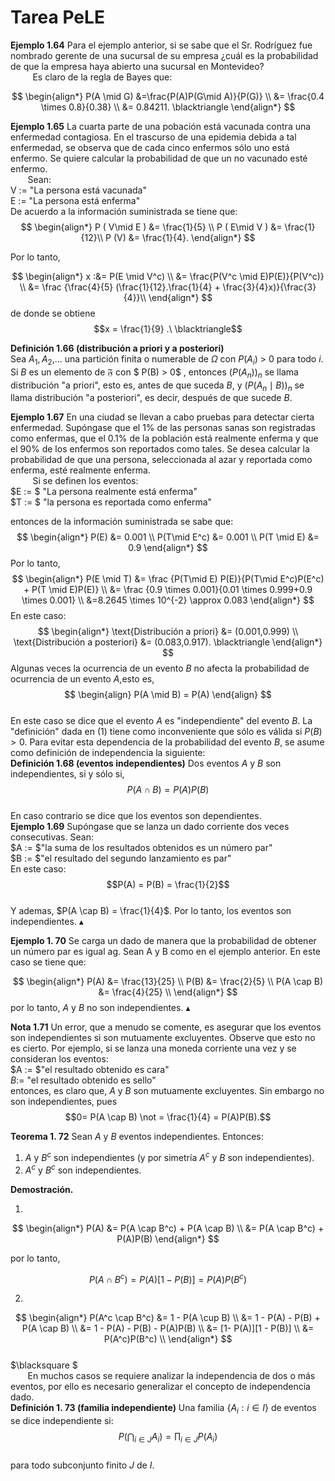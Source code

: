 # Tarea PeLE
**Ejemplo 1.64** 
 Para el ejemplo anterior, si se sabe que el Sr. Rodríguez fue nombrado gerente de una sucursal de su empresa ¿cuál es la probabilidad de que la empresa haya abierto una sucursal en Montevideo?  
&nbsp;&nbsp;&nbsp;&nbsp;&nbsp;&nbsp;&nbsp;&nbsp; Es claro de la regla de Bayes que:

$$
\begin{align*}
    P(A \mid G) &=\frac{P(A)P(G\mid A)}{P(G)} \\
    &= \frac{0.4 \times 0.8}{0.38} \\  
    &= 0.84211. \blacktriangle 
\end{align*}
$$

**Ejemplo 1.65** La cuarta parte de una pobación está vacunada contra una enfermedad contagiosa. En el trascurso de una epidemia debida a tal enfermedad, se observa que de cada cinco enfermos sólo uno está enfermo. Se quiere calcular la probabilidad de que un no vacunado esté enfermo.  
&nbsp;&nbsp;&nbsp;&nbsp;&nbsp;&nbsp; Sean:  
V :=  "La persona está vacunada"  
E :=  "La persona está enferma"  
De acuerdo a la información suministrada se tiene que:  
$$
\begin{align*}
    P ( V\mid E ) &= \frac{1}{5} \\  
    P ( E\mid V ) &= \frac{1}{12}\\  
    P (V) &= \frac{1}{4}.  
\end{align*}
$$

Por lo tanto,  

$$
\begin{align*}
    x :&= P(E \mid V^c)  \\
    &= \frac{P(V^c \mid E)P(E)}{P(V^c)} \\
    &= \frac {\frac{4}{5} (\frac{1}{12}.\frac{1}{4} + \frac{3}{4}x)}{\frac{3}{4}}\\
\end{align*}
$$
de donde se obtiene  
$$x = \frac{1}{9} .\  \blacktriangle$$ 


**Definición 1.66 (distribución a priori y a posteriori)**  
Sea $A_1,A_2$,... una partición finita o numerable de $\Omega$ con $P(A_i)$ > 0 para
todo $i$. Si $B$ es un elemento de $\mathfrak{F}$ con $ P(B) > 0$ , entonces $(P(A_n))_n$ se llama
distribución "a priori", esto es, antes de que suceda $B$, y $(P(A_n \mid B))_n$  se
llama distribución "a posteriori", es decir, después de que sucede $B$.  
  

**Ejemplo 1.67** En una ciudad se llevan a cabo pruebas para detectar cierta
enfermedad. Supóngase que el 1% de las personas sanas son registradas como enfermas, que el 0.1% de la población está realmente enferma y que el
90% de los enfermos son reportados como tales. Se desea calcular la probabilidad de que una persona, seleccionada al azar y reportada como enferma,
esté realmente enferma.  
&nbsp;&nbsp;&nbsp;&nbsp;&nbsp;&nbsp;&nbsp;&nbsp; Si se definen los eventos:    
$E := $ "La persona realmente está enferma"  
$T := $ "la persona es reportada como enferma"  

entonces de la información suministrada se sabe que:  
$$
\begin{align*} 
    P(E) &= 0.001 \\
    P(T\mid E^c) &= 0.001 \\  
    P(T \mid E) &= 0.9  
\end{align*}
$$
Por lo tanto, 
$$
\begin{align*}  
    P(E \mid T) &= \frac {P(T\mid E) P(E)}{P(T\mid E^c)P(E^c) + P(T \mid E)P(E)} \\  
    &= \frac {0.9 \times 0.001}{0.01 \times 0.999+0.9 \times 0.001} \\
    &=8.2645 \times 10^{-2} \approx 0.083   
\end{align*}
$$
En este caso:  
$$
\begin{align*}  
\text{Distribución a priori} &= (0.001,0.999)  \\
\text{Distribución a posteriori} &= (0.083,0.917).  \blacktriangle  
\end{align*}
$$
Algunas veces la ocurrencia de un evento $B$ no afecta la probabilidad de
ocurrencia de un evento $A$,esto es,  
$$
\begin{align}
P(A \mid B) = P(A)
\end{align}
$$  
En este caso se dice que el evento $A$ es "independiente" del evento $B$. La
"definición" dada en (1) tiene como inconveniente que sólo es válida si
$P(B) > 0$. Para evitar esta dependencia de la probabilidad del evento $B$, se
asume como definición de independencia la siguiente:  
**Definición 1.68 (eventos independientes)** Dos eventos $A$ y $B$ son independientes, si y sólo si,   
$$P(A \cap B) = P(A) P(B) $$  
En caso contrario se dice que los eventos son dependientes.  
**Ejemplo 1.69** Supóngase que se lanza un dado corriente dos veces consecutivas. Sean:  
$A := $"la suma de los resultados obtenidos es un número par"  
$B := $"el resultado del segundo lanzamiento es par"  
En este caso:  
$$P(A) = P(B) = \frac{1}{2}$$  
Y ademas, $P(A \cap B) = \frac{1}{4}$. Por lo tanto, los eventos son independientes. $\blacktriangle$  


**Ejemplo 1. 70** Se carga un dado de manera que la probabilidad de obtener
un número par es igual ag. Sean A y B como en el ejemplo anterior. En
este caso se tiene que:  

$$
\begin{align*}
    P(A) &= \frac{13}{25} \\ 
    P(B) &= \frac{2}{5} \\
    P(A \cap B) &= \frac{4}{25} \\  
\end{align*}
$$ 
por lo tanto, $A$ y $B$ no son independientes.  $\blacktriangle$  

**Nota 1.71** Un error, que a menudo se comente, es asegurar que los eventos son independientes si son mutuamente excluyentes. Observe que esto
no es cierto. Por ejemplo, si se lanza una moneda corriente una vez y se
consideran los eventos:  
$A := $"el resultado obtenido es cara"  
$B :=$ "el resultado obtenido es sello"   
entonces, es claro que, $A$ y $B$ son mutuamente excluyentes. Sin embargo no
son independientes, pues  
$$0= P(A \cap B)  \not = \frac{1}{4} = P(A)P(B).$$  

**Teorema 1. 72** Sean $A$ y $B$ eventos independientes. Entonces: 

1. $A$ y $B^c$ son independientes (y por simetría $A^c$ y $B$ son independientes).  
1.  $A^c$ y $B^c$ son independientes.  


**Demostración.**  

1.  
$$
\begin{align*}
P(A) &= P(A \cap B^c) + P(A \cap B) \\  
&= P(A \cap B^c) + P(A)P(B)  
\end{align*}
$$    

por lo tanto,  

$$P(A \cap B^c) = P(A)[1 - P(B)] = P(A)P(B^c)$$  

2.  
$$
\begin{align*}
P(A^c \cap B^c) &= 1 - P(A \cup B) \\  
&= 1 - P(A) - P(B) + P(A \cap B) \\  
&= 1 - P(A) - P(B) - P(A)P(B) \\
&= [1- P(A)][1 - P(B)] \\
&= P(A^c)P(B^c) \\  
\end{align*}
$$  
$\blacksquare $   
&nbsp;&nbsp;&nbsp;&nbsp;&nbsp;&nbsp; En muchos casos se requiere analizar la independencia de dos o más
eventos, por ello es necesario generalizar el concepto de independencia dado.  
**Definición 1. 73 (familia independiente)** Una familia $\{A_i : i \in I\}$ de
eventos se dice independiente si:  
$$ P(\bigcap_{i \in J} A_i ) = \prod_{i \in J} P(A_i)  $$   
para todo subconjunto finito $J$ de $I$. 
